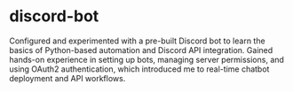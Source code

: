 # discord-bot
Configured and experimented with a pre-built Discord bot to learn the basics of Python-based automation and Discord API integration. Gained hands-on experience in setting up bots, managing server permissions, and using OAuth2 authentication, which introduced me to real-time chatbot deployment and API workflows.
